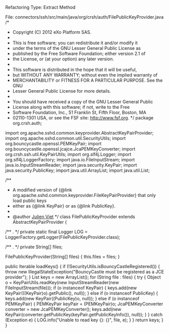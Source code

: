 
Refactoring Type: Extract Method


File: connectors/ssh/src/main/java/org/crsh/auth/FilePublicKeyProvider.java
/*
 * Copyright (C) 2012 eXo Platform SAS.
 *
 * This is free software; you can redistribute it and/or modify it
 * under the terms of the GNU Lesser General Public License as
 * published by the Free Software Foundation; either version 2.1 of
 * the License, or (at your option) any later version.
 *
 * This software is distributed in the hope that it will be useful,
 * but WITHOUT ANY WARRANTY; without even the implied warranty of
 * MERCHANTABILITY or FITNESS FOR A PARTICULAR PURPOSE. See the GNU
 * Lesser General Public License for more details.
 *
 * You should have received a copy of the GNU Lesser General Public
 * License along with this software; if not, write to the Free
 * Software Foundation, Inc., 51 Franklin St, Fifth Floor, Boston, MA
 * 02110-1301 USA, or see the FSF site: http://www.fsf.org.
 */
package org.crsh.auth;

import org.apache.sshd.common.keyprovider.AbstractKeyPairProvider;
import org.apache.sshd.common.util.SecurityUtils;
import org.bouncycastle.openssl.PEMKeyPair;
import org.bouncycastle.openssl.jcajce.JcaPEMKeyConverter;
import org.crsh.ssh.util.KeyPairUtils;
import org.slf4j.Logger;
import org.slf4j.LoggerFactory;
import java.io.FileInputStream;
import java.io.InputStreamReader;
import java.security.KeyPair;
import java.security.PublicKey;
import java.util.ArrayList;
import java.util.List;

/**
 * A modified version of {@link org.apache.sshd.common.keyprovider.FileKeyPairProvider} that only load public keys
 * either as {@link KeyPair} or as {@link PublicKey}.
 *
 * @author <a href="mailto:julien.viet@exoplatform.com">Julien Viet</a>
 */
class FilePublicKeyProvider extends AbstractKeyPairProvider {

  /** . */
  private static final Logger LOG = LoggerFactory.getLogger(FilePublicKeyProvider.class);

  /** . */
  private String[] files;

  FilePublicKeyProvider(String[] files) {
    this.files = files;
  }

  public Iterable<KeyPair> loadKeys() {
    if (!SecurityUtils.isBouncyCastleRegistered()) {
      throw new IllegalStateException("BouncyCastle must be registered as a JCE provider");
    }
    List<KeyPair> keys = new ArrayList<KeyPair>();
    for (String file : files) {
      try {
          Object o = KeyPairUtils.readKey(new InputStreamReader(new FileInputStream(file)));
          if (o instanceof KeyPair) {
            keys.add(new KeyPair(((KeyPair)o).getPublic(), null));
          } else if (o instanceof PublicKey) {
            keys.add(new KeyPair((PublicKey)o, null));
          } else if (o instanceof PEMKeyPair) {
            PEMKeyPair keyPair = (PEMKeyPair)o;
            JcaPEMKeyConverter converter = new JcaPEMKeyConverter();
            keys.add(new KeyPair(converter.getPublicKey(keyPair.getPublicKeyInfo()), null));
          }
      }
      catch (Exception e) {
        LOG.info("Unable to read key {}: {}", file, e);
      }
    }
    return keys;
  }
}
